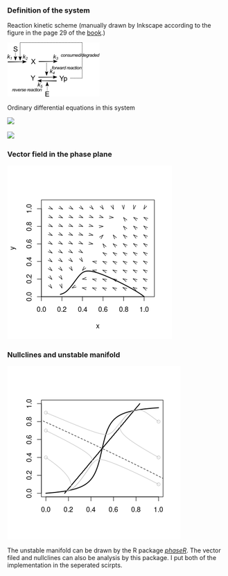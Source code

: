 ### Definition of the system
Reaction kinetic scheme (manually drawn by Inkscape according to the figure in the page 29 of the [book](https://mitpress.mit.edu/books/quantitative-biology).)

![](./scheme.png)

Ordinary differential equations in this system


![](./dx:dt.svg)

![](./dy:dt.svg)

### Vector field in the phase plane
![](./fig3.5B.png)

### Nullclines and unstable manifold
![](./fig3.5C.png)

The unstable manifold can be drawn by the R package [*phaseR*](https://cran.r-project.org/web/packages/phaseR/index.html). The vector filed and nullclines can also be analysis by this package. I put both of the implementation in the seperated scirpts. 

